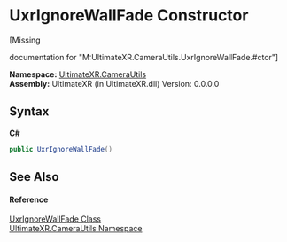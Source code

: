 # UxrIgnoreWallFade Constructor 
 

\[Missing <summary> documentation for "M:UltimateXR.CameraUtils.UxrIgnoreWallFade.#ctor"\]

**Namespace:**&nbsp;<a href="N_UltimateXR_CameraUtils">UltimateXR.CameraUtils</a><br />**Assembly:**&nbsp;UltimateXR (in UltimateXR.dll) Version: 0.0.0.0

## Syntax

**C#**<br />
``` C#
public UxrIgnoreWallFade()
```


## See Also


#### Reference
<a href="T_UltimateXR_CameraUtils_UxrIgnoreWallFade">UxrIgnoreWallFade Class</a><br /><a href="N_UltimateXR_CameraUtils">UltimateXR.CameraUtils Namespace</a><br />